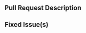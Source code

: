 <!-- Thanks for sending a pull request! Please check out our contribution guidelines: -->
<!-- https://github.com/PegaSysEng/doc.common/wiki/Contributing-to-Pegasys-Documentation -->

## Pull Request Description
<!-- Please write a short description of your changes and any specific instructions to review them -->

## Fixed Issue(s)
<!-- Please link to fixed issue(s) here using format: fixes #<github issue number> -->
<!-- Example: "fixes #42" -->
